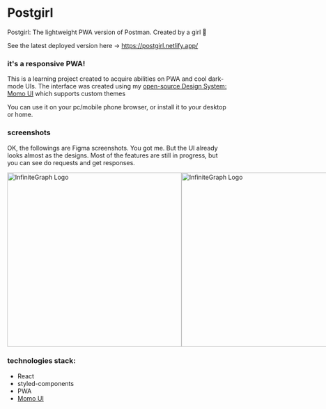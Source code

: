 # Postgirl
Postgirl: The lightweight PWA version of Postman. Created by a girl 👧

See the latest deployed version here -> https://postgirl.netlify.app/

### it's a responsive PWA!
This is a learning project created to acquire abilities on PWA and cool dark-mode UIs. The interface was created using my [open-source Design System: Momo UI](https://github.com/super-y-s-developers/momo-ui) which supports custom themes

You can use it on your pc/mobile phone browser, or install it to your desktop or home.

### screenshots
OK, the followings are Figma screenshots. You got me. But the UI already looks almost as the designs. 
Most of the features are still in progress, but you can see do requests and get responses.

<div style="display: flex">
  <img src="https://user-images.githubusercontent.com/26228484/213901219-b0c2effe-a358-4074-aeae-f5a00437dba7.png" alt="InfiniteGraph Logo" height="400">
  <img src="https://user-images.githubusercontent.com/26228484/213901468-33670a2f-c565-48c3-af53-7ef1a0d3f090.png" alt="InfiniteGraph Logo" height="400">
</div>

### technologies stack:
- React
- styled-components
- PWA
- [Momo UI](https://github.com/super-y-s-developers/momo-ui)

